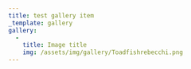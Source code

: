```yaml
---
title: test gallery item
_template: gallery
gallery:
  - 
    title: Image title
    img: /assets/img/gallery/Toadfishrebecchi.png
---
```

